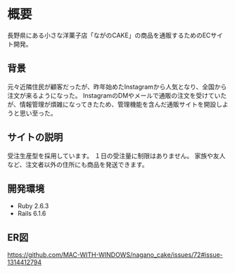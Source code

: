 # 概要
長野県にある小さな洋菓子店「ながのCAKE」の商品を通販するためのECサイト開発。

## 背景
元々近隣住民が顧客だったが、昨年始めたInstagramから人気となり、全国から注文が来るようになった。
InstagramのDMやメールで通販の注文を受けていたが、情報管理が煩雑になってきたため、管理機能を含んだ通販サイトを開設しようと思い至った。

## サイトの説明
受注生産型を採用しています。
１日の受注量に制限はありません。
家族や友人など、注文者以外の住所にも商品を発送できます。

## 開発環境
* Ruby 2.6.3
* Rails 6.1.6

## ER図
https://github.com/MAC-WITH-WINDOWS/nagano_cake/issues/72#issue-1314412794